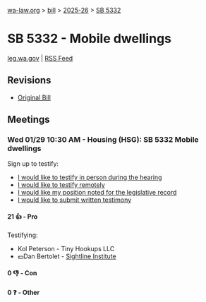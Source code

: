 [wa-law.org](/) > [bill](/bill/) > [2025-26](/bill/2025-26/) > [SB 5332](/bill/2025-26/sb/5332/)

# SB 5332 - Mobile dwellings
[leg.wa.gov](https://app.leg.wa.gov/billsummary?BillNumber=5332&Year=2025&Initiative=false) | [RSS Feed](./rss.xml)

## Revisions
* [Original Bill](1/)

## Meetings
### Wed 01/29 10:30 AM - Housing (HSG): SB 5332 Mobile dwellings
Sign up to testify:
* [I would like to testify in person during the hearing](https://app.leg.wa.gov/csi/Testifier/Add?chamber=House&mId=32600&aId=162131&caId=24999&tId=1)
* [I would like to testify remotely](https://app.leg.wa.gov/csi/Testifier/Add?chamber=House&mId=32600&aId=162131&caId=24999&tId=2)
* [I would like my position noted for the legislative record](https://app.leg.wa.gov/csi/Testifier/Add?chamber=House&mId=32600&aId=162131&caId=24999&tId=3)
* [I would like to submit written testimony](https://app.leg.wa.gov/csi/Testifier/Add?chamber=House&mId=32600&aId=162131&caId=24999&tId=4)

#### 21 👍 - Pro
Testifying:
* Kol Peterson - Tiny Hookups LLC
* 💵Dan Bertolet - [Sightline Institute](/org/sightline_institute/)

#### 0 👎 - Con

#### 0 ❓ - Other
